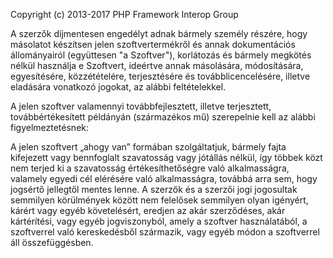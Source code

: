 Copyright (c) 2013-2017 PHP Framework Interop Group

A szerzők díjmentesen engedélyt adnak bármely személy részére, hogy másolatot készítsen jelen szoftvertermékről és annak dokumentációs állományairól (együttesen "a Szoftver"), korlátozás és bármely megkötés nélkül használja e Szoftvert, ideértve annak másolására, módosítására, egyesítésére, közzétételére, terjesztésére és továbblicencelésére, illetve eladására vonatkozó jogokat, az alábbi feltételekkel.

A jelen szoftver valamennyi továbbfejlesztett, illetve terjesztett, továbbértékesített példányán (származékos mű) szerepelnie kell az alábbi figyelmeztetésnek:

A jelen szoftvert „ahogy van” formában szolgáltatjuk, bármely fajta kifejezett vagy bennfoglalt szavatosság vagy jótállás
nélkül, így többek közt nem terjed ki a szavatosság értékesíthetőségre való alkalmasságra, valamely egyedi cél elérésére való alkalmasságra, továbbá arra sem, hogy jogsértő jellegtől mentes lenne. A szerzők és a szerzői jogi jogosultak semmilyen körülmények között nem felelősek semmilyen olyan igényért, kárért vagy egyéb követelésért, eredjen az akár
szerződéses, akár kártérítési, vagy egyéb jogviszonyból, amely a szoftver használatából, a szoftverrel való  kereskedésből származik, vagy egyéb módon a szoftverrel áll összefüggésben.
